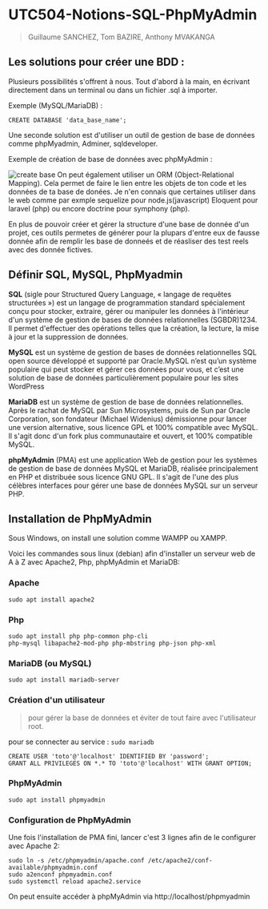 
# UTC504-Notions-SQL-PhpMyAdmin
> Guillaume SANCHEZ, Tom BAZIRE, Anthony MVAKANGA
## Les solutions pour créer une BDD :
Plusieurs possibilités s'offrent à nous. Tout d'abord à la main, en écrivant directement dans un terminal ou dans un fichier .sql à importer.

Exemple (MySQL/MariaDB) :
```
CREATE DATABASE 'data_base_name';
```
Une seconde solution est d'utiliser un outil de gestion de base de données comme phpMyadmin, Adminer, sqldeveloper.

Exemple de création de base de données avec phpMyAdmin :

 ![create base](https://i.postimg.cc/y8KtrDFZ/Capture-d-cran-du-2025-01-09-15-00-26.png)
 On peut également utiliser un ORM (Object-Relational Mapping). Cela permet de faire le lien entre les objets de ton code et les données de ta base de donées. Je n'en connais que certaines utiliser dans le web comme par exmple sequelize pour node.js(javascript) Eloquent pour laravel (php) ou encore doctrine pour symphony (php).

En plus de pouvoir créer et gérer la structure d'une base de donnée d'un projet, ces outils permetes de générer pour la plupars d'entre eux de fausse donnée afin de remplir les base de donneés et de réasliser des test reels avec des donnée fictives.

## Définir SQL, MySQL, PhpMyadmin

**SQL** (sigle pour Structured Query Language, « langage de requêtes structurées ») est un langage de programmation standard spécialement conçu pour stocker, extraire, gérer ou manipuler les données à l'intérieur d'un système de gestion de bases de données relationnelles (SGBDR)1234. Il permet d'effectuer des opérations telles que la création, la lecture, la mise à jour et la suppression de données.

**MySQL** est un système de gestion de bases de données relationnelles SQL open source développé et supporté par Oracle.MySQL n’est qu’un système populaire qui peut stocker et gérer ces données pour vous, et c’est une solution de base de données particulièrement populaire pour les sites WordPress

**MariaDB** est un système de gestion de base de données relationnelles. Après le rachat de MySQL par Sun Microsystems, puis de Sun par Oracle Corporation, son fondateur (Michael Widenius) démissionne pour lancer une version alternative, sous licence GPL et 100% compatible avec MySQL. Il s'agit donc d'un fork plus communautaire et ouvert, et 100% compatible MySQL.

**phpMyAdmin** (PMA) est une application Web de gestion pour les systèmes de gestion de base de données MySQL et MariaDB, réalisée principalement en PHP et distribuée sous licence GNU GPL. Il s'agit de l'une des plus célèbres interfaces pour gérer une base de données MySQL sur un serveur PHP.

## Installation de PhpMyAdmin

Sous Windows, on install une solution comme WAMPP ou XAMPP.

Voici les commandes sous linux (debian) afin d'installer un serveur web de A à Z avec Apache2, Php, phpMyAdmin et MariaDB:

### Apache
```
sudo apt install apache2
```
### Php
```
sudo apt install php php-common php-cli 
php-mysql libapache2-mod-php php-mbstring php-json php-xml
```
### MariaDB (ou MySQL)
```
sudo apt install mariadb-server
```
### Création d'un utilisateur

>pour gérer la base de données et éviter de tout faire avec l'utilisateur root.

pour se connecter au service : `sudo mariadb`
```
CREATE USER 'toto'@'localhost' IDENTIFIED BY 'password';
GRANT ALL PRIVILEGES ON *.* TO 'toto'@'localhost' WITH GRANT OPTION;
```
### PhpMyAdmin

```
sudo apt install phpmyadmin
```
### Configuration de PhpMyAdmin

Une fois l'installation de PMA fini, lancer c'est 3 lignes afin de le configurer avec Apache 2:
```
sudo ln -s /etc/phpmyadmin/apache.conf /etc/apache2/conf-available/phpmyadmin.conf
sudo a2enconf phpmyadmin.conf
sudo systemctl reload apache2.service
```

On peut ensuite accéder à phpMyAdmin via http://localhost/phpmyadmin
